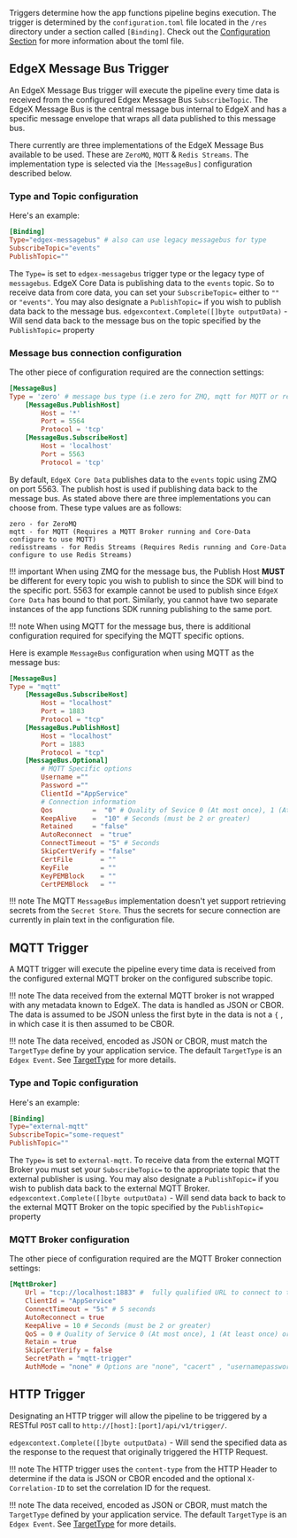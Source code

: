 Triggers determine how the app functions pipeline begins execution. The trigger is determined by the `configuration.toml` file located in the `/res` directory under a section called `[Binding]`. Check out the [Configuration Section](../GeneralAppServiceConfig/) for more information about the toml file.

## EdgeX Message Bus Trigger

An EdgeX Message Bus trigger will execute the pipeline every time data is received from the configured Edgex Message Bus `SubscribeTopic`.  The EdgeX Message Bus is the central message bus internal to EdgeX and has a specific message envelope that wraps all data published to this message bus.

There currently are three implementations of the EdgeX Message Bus available to be used. These are `ZeroMQ`, `MQTT` & `Redis Streams`. The implementation type is selected via the `[MessageBus]` configuration described below.

### Type and Topic configuration 
Here's an example:

```toml
[Binding]
Type="edgex-messagebus" # also can use legacy messagebus for type
SubscribeTopic="events"
PublishTopic=""
```
The `Type=` is set to `edgex-messagebus` trigger type or the legacy type of `messagebus`. EdgeX Core Data is publishing data to the `events` topic. So to receive data from core data, you can set your `SubscribeTopic=` either to `""` or `"events"`. You may also designate a `PublishTopic=` if you wish to publish data back to the message bus. `edgexcontext.Complete([]byte outputData)` - Will send data back to the message bus on the topic specified by the `PublishTopic=` property

### Message bus connection configuration
The other piece of configuration required are the connection settings:
```toml
[MessageBus]
Type = 'zero' # message bus type (i.e zero for ZMQ, mqtt for MQTT or redisstreams for Redis Streams)
    [MessageBus.PublishHost]
        Host = '*'
        Port = 5564
        Protocol = 'tcp'
    [MessageBus.SubscribeHost]
        Host = 'localhost'
        Port = 5563
        Protocol = 'tcp'
```
By default, `EdgeX Core Data` publishes data to the `events`  topic using ZMQ on port 5563. The publish host is used if publishing data back to the message bus. As stated above there are three implementations you can choose from. These type values are as follows:

```
zero - for ZeroMQ
mqtt - for MQTT (Requires a MQTT Broker running and Core-Data configure to use MQTT)
redisstreams - for Redis Streams (Requires Redis running and Core-Data configure to use Redis Streams)
```

!!! important
    When using ZMQ for the message bus, the Publish Host **MUST** be different for every topic you wish to publish to since the SDK will bind to the specific port. 5563 for example cannot be used to publish since `EdgeX Core Data` has bound to that port. Similarly, you cannot have two separate instances of the app functions SDK running publishing to the same port.

!!! note
    When using MQTT for the message bus, there is additional configuration required for specifying the MQTT specific options. 

Here is example `MessageBus` configuration when using MQTT as the message bus:

```toml
[MessageBus]
Type = "mqtt"
    [MessageBus.SubscribeHost]
        Host = "localhost"
        Port = 1883
        Protocol = "tcp"
    [MessageBus.PublishHost]
        Host = "localhost"
        Port = 1883
        Protocol = "tcp"
    [MessageBus.Optional]
        # MQTT Specific options
        Username =""
        Password =""
        ClientId ="AppService"
        # Connection information
        Qos          =  "0" # Quality of Sevice 0 (At most once), 1 (At least once) or 2 (Exactly once)
        KeepAlive    =  "10" # Seconds (must be 2 or greater)
        Retained     = "false"
        AutoReconnect  = "true"
        ConnectTimeout = "5" # Seconds
        SkipCertVerify = "false"
        CertFile       = ""
        KeyFile        = ""
        KeyPEMBlock    = ""
        CertPEMBlock   = ""
```

!!! note
    The MQTT `MessageBus` implementation doesn't yet support retrieving secrets from the `Secret Store`. Thus the secrets for secure connection are currently in plain text in the configuration file.

## MQTT Trigger

A MQTT trigger will execute the pipeline every time data is received from the configured external MQTT broker on the configured subscribe topic.  

!!! note
    The data received from the external MQTT broker is not wrapped with any metadata known to EdgeX. The data is handled as JSON or CBOR. The data is assumed to be JSON unless the first byte in the data is not a `{` , in which case it is then assumed to be CBOR.

!!! note
    The data received, encoded as JSON or CBOR, must match the `TargetType` define by your application service. The default  `TargetType` is an `Edgex Event`. See [TargetType](../AdvancedTopics/#target-type) for more details.

### Type and Topic configuration 
Here's an example:
```toml
[Binding]
Type="external-mqtt" 
SubscribeTopic="some-request"
PublishTopic=""
```
The `Type=` is set to `external-mqtt`. To receive data from the external MQTT Broker you must set your `SubscribeTopic=` to the appropriate topic that the external publisher is using. You may also designate a `PublishTopic=` if you wish to publish data back to the external MQTT Broker. `edgexcontext.Complete([]byte outputData)` - Will send data back to back to the external MQTT Broker on the topic specified by the `PublishTopic=` property

### MQTT Broker configuration
The other piece of configuration required are the MQTT Broker connection settings:
```toml
[MqttBroker]
	Url = "tcp://localhost:1883" #  fully qualified URL to connect to the MQTT broker
	ClientId = "AppService" 
	ConnectTimeout = "5s" # 5 seconds
	AutoReconnect = true
	KeepAlive = 10 # Seconds (must be 2 or greater)
	QoS = 0 # Quality of Service 0 (At most once), 1 (At least once) or 2 (Exactly once)
	Retain = true
	SkipCertVerify = false
	SecretPath = "mqtt-trigger" 
	AuthMode = "none" # Options are "none", "cacert" , "usernamepassword", "clientcert".
```
## HTTP Trigger

Designating an HTTP trigger will allow the pipeline to be triggered by a RESTful `POST` call to `http://[host]:[port]/api/v1/trigger/`. 

`edgexcontext.Complete([]byte outputData)` - Will send the specified data as the response to the request that originally triggered the HTTP Request. 

!!! note
    The HTTP trigger uses the `content-type` from the HTTP Header to determine if the data is JSON or CBOR encoded and the optional `X-Correlation-ID` to set the correlation ID for the request.

!!! note
    The data received, encoded as JSON or CBOR, must match the `TargetType` defined by your application service. The default  `TargetType` is an `Edgex Event`. See [TargetType](../AdvancedTopics/#target-type) for more details.
